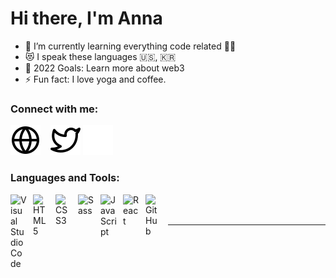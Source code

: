 # Hi there, I'm Anna

- 🌱 I’m currently learning everything code related 👩‍💻
- 😻 I speak these languages 🇺🇸, 🇰🇷
- 🥅 2022 Goals: Learn more about web3
- ⚡ Fun fact: I love yoga and coffee.

### Connect with me:

[![website](./img/globe-light.svg)]()
&nbsp;&nbsp;
[![website](./img/twitter-light.svg)](https://twitter.com/AnnaSoftwareDev#gh-light-mode-only)
[![website](./img/twitter-dark.svg)](https://twitter.com/AnnaSoftwareDev#gh-dark-mode-only)
&nbsp;&nbsp;

### Languages and Tools:

<img align="left" alt="Visual Studio Code" width="26px" src="https://cdn.jsdelivr.net/gh/devicons/devicon/icons/vscode/vscode-original.svg" style="padding-right:10px;" />
<img align="left" alt="HTML5" width="26px" src="https://cdn.jsdelivr.net/gh/devicons/devicon/icons/html5/html5-original.svg" style="padding-right:10px;" />
<img align="left" alt="CSS3" width="26px" src="https://cdn.jsdelivr.net/gh/devicons/devicon/icons/css3/css3-original.svg" style="padding-right:10px;" />
<img align="left" alt="Sass" width="26px" src="https://cdn.jsdelivr.net/gh/devicons/devicon/icons/sass/sass-original.svg" style="padding-right:10px;" />
<img align="left" alt="JavaScript" width="26px" src="https://cdn.jsdelivr.net/gh/devicons/devicon/icons/javascript/javascript-original.svg" style="padding-right:10px;" />
<img align="left" alt="React" width="26px" src="https://cdn.jsdelivr.net/gh/devicons/devicon/icons/react/react-original.svg" style="padding-right:10px;" />
<img align="left" alt="GitHub" width="26px" src="https://user-images.githubusercontent.com/3369400/139448065-39a229ba-4b06-434b-bc67-616e2ed80c8f.png" style="padding-right:10px;" />

<br />
<br />

---

[website]: https://annaan01.github.io/anna-portfolio-v1
[twitter]: https://twitter.com/AnnaSoftwareDev
[youtube]: https://www.youtube.com/channel/UCaZw_pKX01qoCEumrn6OuHw
